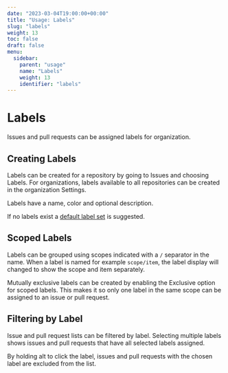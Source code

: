 ```yaml
---
date: "2023-03-04T19:00:00+00:00"
title: "Usage: Labels"
slug: "labels"
weight: 13
toc: false
draft: false
menu:
  sidebar:
    parent: "usage"
    name: "Labels"
    weight: 13
    identifier: "labels"
---
```


# Labels

Issues and pull requests can be assigned labels for organization.

## Creating Labels

Labels can be created for a repository by going to Issues and choosing Labels. For organizations, labels available to all repositories can be created in the organization Settings.

Labels have a name, color and optional description.

If no labels exist a [default label set](../customizing-gitea/#labels) is suggested.

## Scoped Labels

Labels can be grouped using scopes indicated with a `/` separator in the name. When a label is named for example `scope/item`, the label display will changed to show the scope and item separately.

Mutually exclusive labels can be created by enabling the Exclusive option for scoped labels. This makes it so only one label in the same scope can be assigned to an issue or pull request.

## Filtering by Label

Issue and pull request lists can be filtered by label. Selecting multiple labels shows issues and pull requests that have all selected labels assigned.

By holding alt to click the label, issues and pull requests with the chosen label are excluded from the list.
